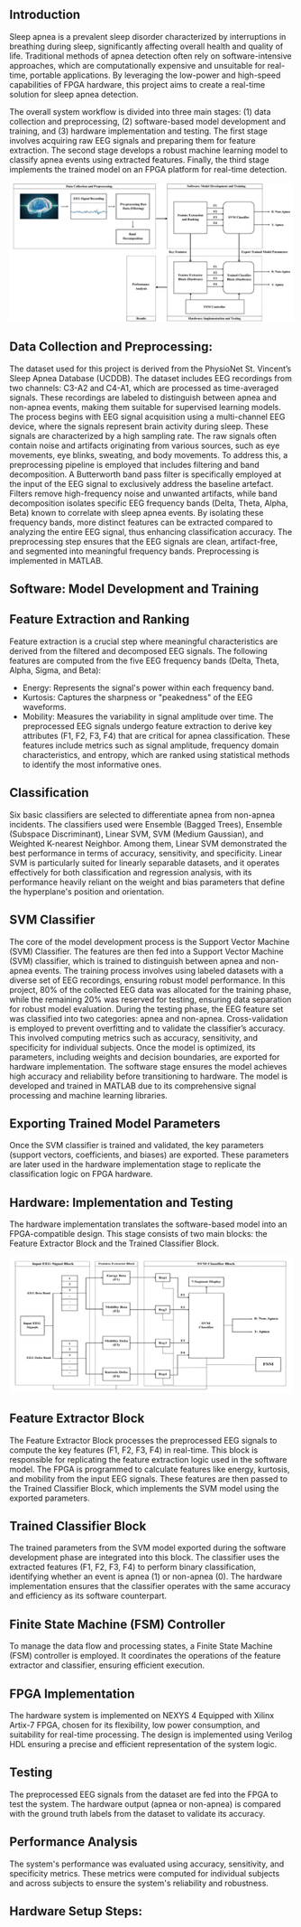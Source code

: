## Introduction

Sleep apnea is a prevalent sleep disorder characterized by interruptions in breathing during sleep, significantly affecting overall health and quality of life. Traditional methods of apnea detection often rely on software-intensive approaches, which are computationally expensive and unsuitable for real-time, portable applications. By leveraging the low-power and high-speed capabilities of FPGA hardware, this project aims to create a real-time solution for sleep apnea detection.

The overall system workflow is divided into three main stages: (1) data collection and preprocessing, (2) software-based model development and training, and (3) hardware implementation and testing. The first stage involves acquiring raw EEG signals and preparing them for feature extraction. The second stage develops a robust machine learning model to classify apnea events using extracted features. Finally, the third stage implements the trained model on an FPGA platform for real-time detection. 

<p align="middle">
<img src="workflow.jpg">
</p>

## Data Collection and Preprocessing:
The dataset used for this project is derived from the PhysioNet St. Vincent’s Sleep Apnea Database (UCDDB). The dataset includes EEG recordings from two channels: C3-A2 and C4-A1, which are processed as time-averaged signals. These recordings are labeled to distinguish between apnea and non-apnea events, making them suitable for supervised learning models. 
The process begins with EEG signal acquisition using a multi-channel EEG device, where the signals represent brain activity during sleep. These signals are characterized by a high sampling rate. The raw signals often contain noise and artifacts originating from various sources, such as eye movements, eye blinks, sweating, and body movements. To address this, a preprocessing pipeline is employed that includes filtering and band decomposition. A Butterworth band pass filter is specifically employed at the input of the EEG signal to exclusively address the baseline artefact. Filters remove high-frequency noise and unwanted artifacts, while band decomposition isolates specific EEG frequency bands (Delta, Theta, Alpha, Beta) known to correlate with sleep apnea events. By isolating these frequency bands, more distinct features can be extracted compared to analyzing the entire EEG signal, thus enhancing classification accuracy.
The preprocessing step ensures that the EEG signals are clean, artifact-free, and segmented into meaningful frequency bands. Preprocessing is implemented in MATLAB. 

## Software: Model Development and Training

## Feature Extraction and Ranking
Feature extraction is a crucial step where meaningful characteristics are derived from the filtered and decomposed EEG signals. The following features are computed from the five EEG frequency bands (Delta, Theta, Alpha, Sigma, and Beta):

- Energy: Represents the signal's power within each frequency band.
- Kurtosis: Captures the sharpness or "peakedness" of the EEG waveforms.
- Mobility: Measures the variability in signal amplitude over time.
The preprocessed EEG signals undergo feature extraction to derive key attributes (F1, F2, F3, F4) that are critical for apnea classification. These features include metrics such as signal amplitude, frequency domain characteristics, and entropy, which are ranked using statistical methods to identify the most informative ones. 

## Classification 
Six basic classifiers are selected to differentiate apnea from non-apnea incidents. The classifiers used were Ensemble (Bagged Trees), Ensemble (Subspace Discriminant), Linear SVM, SVM (Medium Gaussian), and Weighted K-nearest Neighbor. Among them, Linear SVM demonstrated the best performance in terms of accuracy, sensitivity, and specificity. Linear SVM is particularly suited for linearly separable datasets, and it operates effectively for both classification and regression analysis, with its performance heavily reliant on the weight and bias parameters that define the hyperplane's position and orientation.

## SVM Classifier
The core of the model development process is the Support Vector Machine (SVM) Classifier. The features are then fed into a Support Vector Machine (SVM) classifier, which is trained to distinguish between apnea and non-apnea events. The training process involves using labeled datasets with a diverse set of EEG recordings, ensuring robust model performance. 
In this project, 80% of the collected EEG data was allocated for the training phase, while the remaining 20% was reserved for testing, ensuring data separation for robust model evaluation. During the testing phase, the EEG feature set was classified into two categories: apnea and non-apnea. Cross-validation is employed to prevent overfitting and to validate the classifier’s accuracy. This involved computing metrics such as accuracy, sensitivity, and specificity for individual subjects. 
Once the model is optimized, its parameters, including weights and decision boundaries, are exported for hardware implementation. The software stage ensures the model achieves high accuracy and reliability before transitioning to hardware. The model is developed and trained in MATLAB due to its comprehensive signal processing and machine learning libraries. 

## Exporting Trained Model Parameters
Once the SVM classifier is trained and validated, the key parameters (support vectors, coefficients, and biases) are exported. These parameters are later used in the hardware implementation stage to replicate the classification logic on FPGA hardware. 

## Hardware: Implementation and Testing
The hardware implementation translates the software-based model into an FPGA-compatible design. This stage consists of two main blocks: the Feature Extractor Block and the Trained Classifier Block.

<p align="middle">
<img src="Hardware_Implementation.jpg">
</p>

## Feature Extractor Block
The Feature Extractor Block processes the preprocessed EEG signals to compute the key features (F1, F2, F3, F4) in real-time. This block is responsible for replicating the feature extraction logic used in the software model. The FPGA is programmed to calculate features like energy, kurtosis, and mobility from the input EEG signals. These features are then passed to the Trained Classifier Block, which implements the SVM model using the exported parameters. 

## Trained Classifier Block
The trained parameters from the SVM model exported during the software development phase are integrated into this block. The classifier uses the extracted features (F1, F2, F3, F4) to perform binary classification, identifying whether an event is apnea (1) or non-apnea (0). The hardware implementation ensures that the classifier operates with the same accuracy and efficiency as its software counterpart.

## Finite State Machine (FSM) Controller
To manage the data flow and processing states, a Finite State Machine (FSM) controller is employed. It coordinates the operations of the feature extractor and classifier, ensuring efficient execution. 

## FPGA Implementation
The hardware system is implemented on NEXYS 4 Equipped with Xilinx Artix-7 FPGA, chosen for its flexibility, low power consumption, and suitability for real-time processing. The design is implemented using Verilog HDL ensuring a precise and efficient representation of the system logic. 

## Testing
The preprocessed EEG signals from the dataset are fed into the FPGA to test the system. The hardware output (apnea or non-apnea) is compared with the ground truth labels from the dataset to validate its accuracy. 

## Performance Analysis
The system's performance was evaluated using accuracy, sensitivity, and specificity metrics. These metrics were computed for individual subjects and across subjects to ensure the system's reliability and robustness.

## Hardware Setup Steps:

